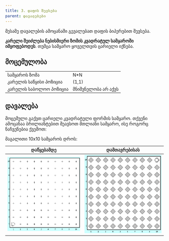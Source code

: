 ```yaml
---
title: 3. დაფის შევსება
parent: დავალებები
---
```


მესამე დავალების ამოცანაში გევალებათ დაფის ბიპერებით შევსება. 

__კარელი შეიძლება ნებისმიერი ზომის კვადრატულ სამყაროში იმყოფებოდეს__. თუმცა სამყარო ყოველთვის ცარიელი იქნება.

## მოცემულობა

| | | 
|---|---|
| სამყაროს ზომა | N*N |
| კარელის საწყისი პოზიცია | (1,1) |
| კარელის საბოლოო პოზიცია | მნიშვნელობა არ აქვს |

## დავალება
მოცემული გაქვთ ცარიელი კვადრატული ფორმის სამყარო. თქვენი ამოცანაა ბრილიანტებით შეავსოთ მთლიანი სამყარო, ისე როგორც ნაჩვენებია ქვემოთ:

მაგალითი 10x10 სამყაროს დროს:

|დაწყებამდე|დამთავრებისას|
|---|---|
|![](./img/3_karel_start.png)|![](./img/3_karel_end.png)|
